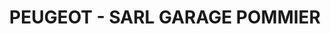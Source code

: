 ---
title: "PEUGEOT - SARL GARAGE POMMIER"
url: /janze/peugeot-sarl-garage-pommier/
shop: réparation de voitures
---